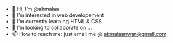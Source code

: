 - 👋 Hi, I’m @akmalaa
- 👀 I’m interested in web developement
- 🌱 I’m currently learning HTML & CSS
- 💞️ I’m looking to collaborate on ...
- 📫 How to reach me: just email me @ akmalaanwar@gmail.com

<!---
akmalaa/akmalaa is a ✨ special ✨ repository because its `README.md` (this file) appears on your GitHub profile.
You can click the Preview link to take a look at your changes.
--->
